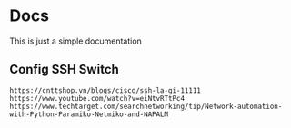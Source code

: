 # Docs

This is just a simple documentation

## Config SSH Switch

    https://cnttshop.vn/blogs/cisco/ssh-la-gi-11111
    https://www.youtube.com/watch?v=eiNtvRTtPc4
    https://www.techtarget.com/searchnetworking/tip/Network-automation-with-Python-Paramiko-Netmiko-and-NAPALM
